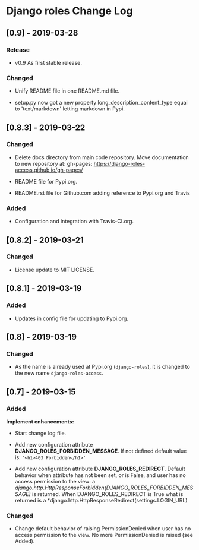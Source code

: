 # Django roles Change Log

## [0.9] - 2019-03-28

### Release

- v0.9 As first stable release.

### Changed

- Unify README file in one README.md file. 

- setup.py now got a new property long_description_content_type equal to
  'text/markdown' letting markdown in Pypi.

## [0.8.3] - 2019-03-22

### Changed

- Delete docs directory from main code repository. Move documentation to new 
repository at: gh-pages: https://django-roles-access.github.io/gh-pages/ 

- README file for Pypi.org.

- README.rst file for Github.com adding reference to Pypi.org and Travis

### Added

- Configuration and integration with Travis-CI.org.

## [0.8.2] - 2019-03-21

### Changed

- License update to MIT LICENSE.

## [0.8.1]  - 2019-03-19

### Added

- Updates in config file for updating to Pypi.org.

## [0.8] - 2019-03-19

### Changed
- As the name is already used at Pypi.org (`django-roles`), it is changed to 
the new name `django-roles-access`.

## [0.7] - 2019-03-15

### Added
**Implement enhancements:**

- Start change log file.

- Add new configuration attribute **DJANGO_ROLES_FORBIDDEN_MESSAGE**. If not 
defined default value is: `'<h1>403 Forbidden</h1>'`

- Add new configuration attribute **DJANGO_ROLES_REDIRECT**. Default behavior
 when attribute has not been set, or is False, and user has no access 
 permission to the view: a 
 *django.http.HttpResponseForbidden(DJANGO_ROLES_FORBIDDEN_MESSAGE)* is 
 returned. When DJANGO_ROLES_REDIRECT is True what is returned is a
 *django.http.HttpResponseRedirect(settings.LOGIN_URL)

### Changed

- Change default behavior of raising PermissionDenied when user has no access
 permission to the view. No more PermissionDenied is raised (see Added).
